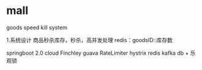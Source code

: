 # mall
goods speed kill system


1.系统设计
    商品秒杀库存，秒杀，高并发处理
    redis：goodsID::库存数

springboot 2.0 
cloud Finchley
guava RateLimiter
hystrix 
redis
kafka
db + 乐观锁